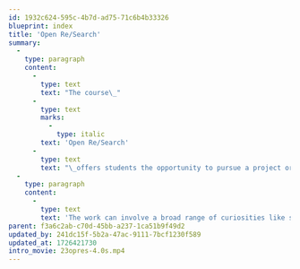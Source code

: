 ```yaml
---
id: 1932c624-595c-4b7d-ad75-71c6b4b33326
blueprint: index
title: 'Open Re/Search'
summary:
  -
    type: paragraph
    content:
      -
        type: text
        text: "The course\_"
      -
        type: text
        marks:
          -
            type: italic
        text: 'Open Re/Search'
      -
        type: text
        text: "\_offers students the opportunity to pursue a project or topic of personal interest related to visual design and communication.\_This may be an interest or activity not offered in other courses, a personal ideal, a unique circumstance, a collaboration of two or more individuals, the groundwork or supplement for one’s degree or thesis project, etc.\_"
  -
    type: paragraph
    content:
      -
        type: text
        text: 'The work can involve a broad range of curiosities like sustainability, sociocultural activism, public service, criticism, spirituality; the nature of theory; practice and experiment; methodology; technology; interactivity. Course objectives are to offer a dynamic learning experience in which various topics of common relevance are introduced to the group to help stimulate interdisciplinary and inter-level interaction among students.'
parent: f3a6c2ab-c70d-45bb-a237-1ca51b9f49d2
updated_by: 241dc15f-5b2a-47ac-9111-7bcf1230f589
updated_at: 1726421730
intro_movie: 23opres-4.0s.mp4
---
```

